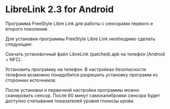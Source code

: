 # LibreLink 2.3 for Android
Программа FreeStyle Libre Link для работы с сенсорами первого и второго поколения.

Для установки программы FreeStyle Libre Link необходимо сделать следующее:

Скачать установочный файл LibreLink (patched).apk на телефон (Android + NFC).

Установить программу на телефон. В настройках безопасности телефона возможно понадобится разрешить установку программ из сторонних источников.

После установки и первичной настройки программы можно сканировать сенсор. После 60 минут самокалибровки сенсора будет доступно считывание показателей уровня глюкозы крови.
